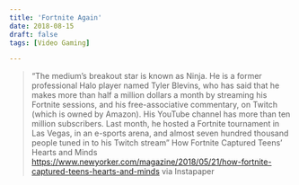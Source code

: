 ```yaml
---
title: 'Fortnite Again'
date: 2018-08-15
draft: false
tags: [Video Gaming]

---
```


> “The medium’s breakout star is known as Ninja. He is a former professional Halo player named Tyler Blevins, who has said that he makes more than half a million dollars a month by streaming his Fortnite sessions, and his free-associative commentary, on Twitch (which is owned by Amazon). His YouTube channel has more than ten million subscribers. Last month, he hosted a Fortnite tournament in Las Vegas, in an e-sports arena, and almost seven hundred thousand people tuned in to his Twitch stream” How Fortnite Captured Teens’ Hearts and Minds https://www.newyorker.com/magazine/2018/05/21/how-fortnite-captured-teens-hearts-and-minds via Instapaper